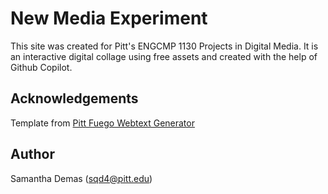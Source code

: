 # New Media Experiment
This site was created for Pitt's ENGCMP 1130 Projects in Digital Media. It is an interactive digital collage using free assets and created with the help of Github Copilot.

## Acknowledgements
Template from [Pitt Fuego Webtext Generator](https://pitt-fuego.github.io/Pitt-Fuego-Coding-Tools/)

## Author
Samantha Demas (sqd4@pitt.edu)